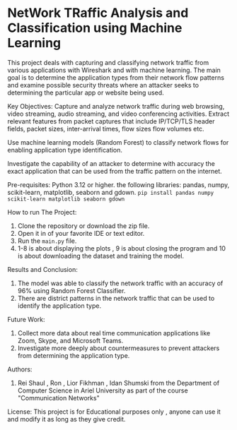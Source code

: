 NetWork TRaffic Analysis and Classification using Machine Learning
===============================================================
This project deals with capturing and classifying network traffic from various applications with Wireshark and with machine
learning. The main goal is to determine the application types from their network flow patterns and
examine possible security threats where an attacker seeks to determining the particular app or website being used.

Key Objectives:
Capture and analyze network traffic during web browsing, video streaming, audio streaming, and video conferencing
activities.
Extract relevant features from packet captures that include IP/TCP/TLS header fields, packet sizes, inter-arrival times,
flow sizes flow volumes etc.

Use machine learning models (Random Forest) to classify network flows for enabling application type identification.

Investigate the capability of an attacker to determine with accuracy the exact application that can be used from the
traffic pattern on the internet.

Pre-requisites:
Python 3.12 or higher. 
the following libraries: pandas, numpy, scikit-learn, matplotlib, seaborn and gdown.
`pip install pandas numpy scikit-learn matplotlib seaborn gdown`

How to run The Project:
1. Clone the repository or download the zip file.
2. Open it in of your favorite IDE or text editor.
3. Run the `main.py` file.
4. 1-8 is about displaying the plots ,  9 is about closing the program and 10 is about downloading the dataset and 
    training the model.


Results and Conclusion:
1. The model was able to classify the network traffic with an accuracy of 96% using Random Forest Classifier.
2. There are district patterns in the network traffic that can be used to identify the application type.

Future Work:
1. Collect more data about real time communication applications like Zoom, Skype, and Microsoft Teams.
2. Investigate more deeply about countermeasures to prevent attackers from determining the application type.

Authors:
1. Rei Shaul ,  Ron  , Lior Fikhman , Idan Shumski from the Department of Computer Science in Ariel University 
    as part of the course "Communication Networks"

License:
This project is for Educational purposes only , anyone can use it and modify it as long as they give credit.




